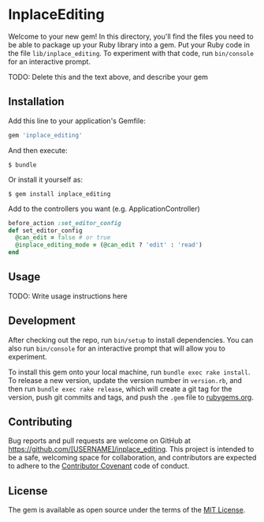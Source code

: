 # InplaceEditing

Welcome to your new gem! In this directory, you'll find the files you need to be able to package up your Ruby library into a gem. Put your Ruby code in the file `lib/inplace_editing`. To experiment with that code, run `bin/console` for an interactive prompt.

TODO: Delete this and the text above, and describe your gem

## Installation

Add this line to your application's Gemfile:

```ruby
gem 'inplace_editing'
```

And then execute:

    $ bundle

Or install it yourself as:

    $ gem install inplace_editing

Add to the controllers you want (e.g. ApplicationController)
```ruby
before_action :set_editor_config
def set_editor_config
  @can_edit = false # or true
  @inplace_editing_mode = (@can_edit ? 'edit' : 'read')
end
```

## Usage

TODO: Write usage instructions here

## Development

After checking out the repo, run `bin/setup` to install dependencies. You can also run `bin/console` for an interactive prompt that will allow you to experiment.

To install this gem onto your local machine, run `bundle exec rake install`. To release a new version, update the version number in `version.rb`, and then run `bundle exec rake release`, which will create a git tag for the version, push git commits and tags, and push the `.gem` file to [rubygems.org](https://rubygems.org).

## Contributing

Bug reports and pull requests are welcome on GitHub at https://github.com/[USERNAME]/inplace_editing. This project is intended to be a safe, welcoming space for collaboration, and contributors are expected to adhere to the [Contributor Covenant](http://contributor-covenant.org) code of conduct.


## License

The gem is available as open source under the terms of the [MIT License](http://opensource.org/licenses/MIT).

